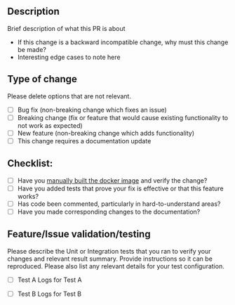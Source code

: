 ## Description ##

Brief description of what this PR is about

- If this change is a backward incompatible change, why must this change be made?
- Interesting edge cases to note here

## Type of change

Please delete options that are not relevant.

- [ ] Bug fix (non-breaking change which fixes an issue)
- [ ] Breaking change (fix or feature that would cause existing functionality to not work as expected)
- [ ] New feature (non-breaking change which adds functionality)
- [ ] This change requires a documentation update

## Checklist:

- [ ] Have you [manually built the docker image](https://github.com/deepjavalibrary/djl-serving/blob/master/serving/docker/README.md#build-docker-image) and verify the change?
- [ ] Have you added tests that prove your fix is effective or that this feature works? 
- [ ] Has code been commented, particularly in hard-to-understand areas?
- [ ] Have you made corresponding changes to the documentation?

## Feature/Issue validation/testing

Please describe the Unit or Integration tests that you ran to verify your changes and relevant result summary. Provide instructions so it can be reproduced.
Please also list any relevant details for your test configuration.

- [ ] Test A
Logs for Test A

- [ ] Test B
Logs for Test B
